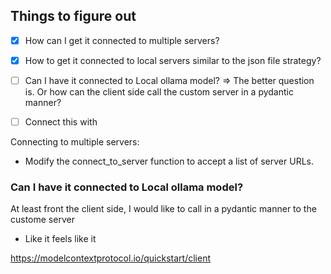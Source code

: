 
## Things to figure out

- [x] How can I get it connected to multiple servers?
- [x] How to get it connected to local servers similar to the json file strategy?
- [ ] Can I have it connected to Local ollama model? => The better question is. Or how can the client side call the custom server in a pydantic manner?
- [ ] Connect this with 



Connecting to multiple servers:

- Modify the connect_to_server function to accept a list of server URLs.


### Can I have it connected to Local ollama model?

At least front the client side, I would like to call in a pydantic manner to the custome server

- Like it feels like it 

https://modelcontextprotocol.io/quickstart/client


